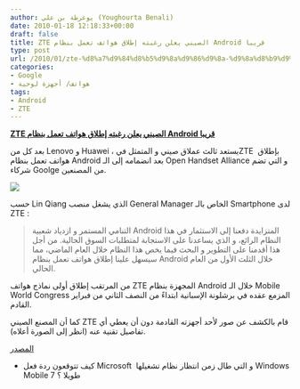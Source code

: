 ```yaml
---
author: يوغرطة بن علي (Youghourta Benali)
date: 2010-01-18 12:18:33+00:00
draft: false
title: ZTE الصيني يعلن رغبته إطلاق هواتف تعمل بنظام Android قريبا
type: post
url: /2010/01/zte-%d8%a7%d9%84%d8%b5%d9%8a%d9%86%d9%8a-%d9%8a%d8%b9%d9%84%d9%86-%d8%b1%d8%ba%d8%a8%d8%aa%d9%87-%d8%a5%d8%b7%d9%84%d8%a7%d9%82-%d9%87%d9%88%d8%a7%d8%aa%d9%81-%d8%aa%d8%b9%d9%85%d9%84-%d8%a8%d9%86/
categories:
- Google
- هواتف/ أجهزة لوحية
tags:
- Android
- ZTE
---
```


[**ZTE الصيني يعلن رغبته إطلاق هواتف تعمل بنظام Android قريبا**](https://www.it-scoop.com/2010/01/zte-%d8%a7%d9%84%d8%b5%d9%8a%d9%86%d9%8a-%d9%8a%d8%b9%d9%84%d9%86-%d8%b1%d8%ba%d8%a8%d8%aa%d9%87-%d8%a5%d8%b7%d9%84%d8%a7%d9%82-%d9%87%d9%88%d8%a7%d8%aa%d9%81-%d8%aa%d8%b9%d9%85%d9%84-%d8%a8%d9%86/)


بعد كل من Lenovo و Huawei ، يستعد ثالث عملاق صيني و المتمثل فيZTE  بإطلاق هواتف تعمل بنظام Android بعد انضمامه إلى الـ Open Handset Alliance و التي تضم شركاء Goolge من المصنعين.

[![](https://www.it-scoop.com/wp-content/uploads/2010/01/zte_android.jpg)
](https://www.it-scoop.com/2010/01/zte-%d8%a7%d9%84%d8%b5%d9%8a%d9%86%d9%8a-%d9%8a%d8%b9%d9%84%d9%86-%d8%b1%d8%ba%d8%a8%d8%aa%d9%87-%d8%a5%d8%b7%d9%84%d8%a7%d9%82-%d9%87%d9%88%d8%a7%d8%aa%d9%81-%d8%aa%d8%b9%d9%85%d9%84-%d8%a8%d9%86/)

حسب Lin Qiang الذي يشغل منصب General Manager الخاص بالـ Smartphone لدى ZTE :


<blockquote>التنامي المستمر و ازدياد شعبية Android المتزايدة دفعنا إلى الاستثمار في هذا النظام الرائع، و الذي يساعدنا على الاستجابة لمتطلبات السوق الحالية. من أجل هذا أقدمنا على التطوير و البحث فيما يخص هذا النظام خلال العام الماضي، مما سيسهل علينا إطلاق هواتف تعمل بنظام Android خلال الثلث الأول من العام الحالي.</blockquote>


من المرتقب إطلاق أولى نماذج هواتف ZTE المجهزة بنظام Android خلال الـ Mobile World Congress المزمع عقده في برشلونة الإسبانية ابتداءً من النصف الثاني من فبراير القادم.

كما أن المصنع الصيني ZTE قام بالكشف عن صور لأحد أجهزته القادمة دون أن يعطي أي تفاصيل تقنية عنه (انظر إلى الصورة أعلاه).

[المصدر](http://www.techtree.com/India/News/ZTE_Plans_Android_Smartphones_Joins_OHA/551-108774-893.html)

- كيف تتوقعون ردة فعل Microsoft  و التي طال زمن انتظار نظام تشغيلها Windows Mobile 7 طويلا ؟

